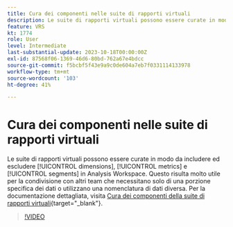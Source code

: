 ```yaml
---
title: Cura dei componenti nelle suite di rapporti virtuali
description: Le suite di rapporti virtuali possono essere curate in modo da includere ed escludere dimensioni, metriche e segmenti in Analysis Workspace. Questo risulta molto utile per la condivisione con altri team che necessitano solo di una porzione specifica dei dati o utilizzano una nomenclatura di dati differente.
feature: VRS
kt: 1774
role: User
level: Intermediate
last-substantial-update: 2023-10-18T00:00:00Z
exl-id: 87568f06-1369-46d6-80bd-762a67e4bdcc
source-git-commit: f5bcbf5f43e9a9c0de604a7eb7f0331114133978
workflow-type: tm+mt
source-wordcount: '103'
ht-degree: 41%

---
```


# Cura dei componenti nelle suite di rapporti virtuali

Le suite di rapporti virtuali possono essere curate in modo da includere ed escludere [!UICONTROL dimensions], [!UICONTROL metrics] e [!UICONTROL segments] in Analysis Workspace. Questo risulta molto utile per la condivisione con altri team che necessitano solo di una porzione specifica dei dati o utilizzano una nomenclatura di dati diversa. Per la documentazione dettagliata, visita [Cura dei componenti della suite di rapporti virtuali](https://experienceleague.adobe.com/docs/analytics/components/virtual-report-suites/vrs-components.html?lang=it){target="_blank"}.

>[!VIDEO](https://video.tv.adobe.com/v/23544/?quality=12&learn=on)
